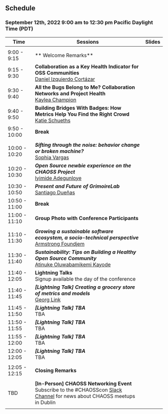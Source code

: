 ## Schedule
### September 12th, 2022 9:00 am to 12:30 pm Pacific Daylight Time (PDT)

|Time|Sessions|Slides|
|---|---|---|
| | | |
| 9:00 - 9:15|** Welcome Remarks**<br>||
| 9:15 - 9:30|**Collaboration as a Key Health Indicator for OSS Communities**<br>[Daniel Izquierdo Cortázar](#user-content-daniel-izquierdo-cortázar)| |
| 9:30 - 9:40|**All the Bugs Belong to Me? Collaboration Networks and Project Health**<br>[Kaylea Champion](#user-content-kaylea-champion)| |
| 9:40 - 9:50|**Building Bridges With Badges: How Metrics Help You Find the Right Crowd**<br>[Katie Schueths](#user-content-katie-schueths)| |
| 9:50 - 10:00|**Break**| |
| | | |
|10:00 - 10:20|_**Sifting through the noise: behavior change or broken machine?**_<br>[Sophia Vargas](#user-content-sophia-vargas)| |
|10:20 - 10:30|_**Open Source newbie experience on the CHAOSS Project**_<br>[Iyimide Adegunloye](#user-content-iyimide-adegunloye)| |
|10:30 - 10:50|_**Present and Future of GrimoireLab**_<br>[Santiago Dueñas](#user-content-santiago-dueñas)| |
|10:50 - 11:00|**Break**| |
|11:00 - 11:10|**Group Photo with Conference Participants**| |
| | | |
|11:10 - 11:30|_**Growing a sustainable software ecosystem, a socio-technical perspective**_<br>[Armstrong Foundjem](#user-content-armstrong-foundjem)| |
11:30 - 11:40|_**Sustainability: Tips on Building a Healthy Open Source Community**_<br>[Atinuke Oluwabamikemi Kayode](#user-content-atinuke-oluwabamikemi-kayode)| |
|11:40 - 12:05|**Lightning Talks**<br>Signup available the day of the conference| |
|11:40 - 11:45|_**[Lightning Talk] Creating a grocery store of metrics and models**_<br>[Georg Link](#user-content-georg-link)| |
|11:45 - 11:50|_**[Lightning Talk] TBA**_<br>TBA| |
|11:50 - 11:55|_**[Lightning Talk] TBA**_<br>TBA| |
|11:55 - 12:00|_**[Lightning Talk] TBA**_<br>TBA| |
|12:00 - 12:05|_**[Lightning Talk] TBA**_<br>TBA| |
| | | |
|12:05 - 12:15|**Closing Remarks**| |
| | | |
|TBD|**[In-Person] CHAOSS Networking Event**<br>Subscribe to the #CHAOSScon [Slack Channel](https://join.slack.com/t/chaoss-workspace/shared_invite/zt-r65szij9-QajX59hkZUct82b0uACA6g) for news about CHAOSS meetups in Dublin | |
| | | |
